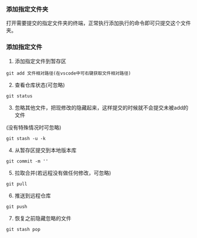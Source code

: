 ### 添加指定文件夹

打开需要提交的指定文件夹的终端，正常执行添加执行的命令即可只提交这个文件夹。


### 添加指定文件

1. 添加指定文件到暂存区
```
git add 文件相对路径(在vscode中可右键获取文件相对路径)
```

2. 查看仓库状态(可忽略)
```
git status
```

3. 忽略其他文件，把现修改的隐藏起来，这样提交的时候就不会提交未被add的文件

(没有特殊情况时可忽略)
```
git stash -u -k
```

4. 从暂存区提交到本地版本库
```
git commit -m ''
```

5. 拉取合并(若远程没有做任何修改，可忽略)
```
git pull
```

6. 推送到远程仓库
```
git push
```

7. 恢复之前隐藏忽略的文件
```
git stash pop
```
